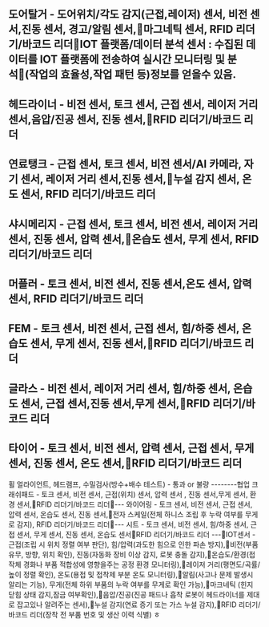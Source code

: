 도어탈거 - 도어위치/각도 감지(근접,레이저) 센서, 비전 센서,진동 센서, 경고/알림 센서,마그네틱 센서, RFID 리더기/바코드 리더IOT 플랫폼/데이터 분석 센서 : 수집된 데이터를 IOT 플랫폼에 전송하여 실시간 모니터링 및 분석(작업의 효율성,작업 패턴 등)정보를 얻을수 있음.
---
헤드라이너 - 비전 센서, 토크 센서, 근접 센서, 레이저 거리 센서,음압/진공 센서, 진동 센서,RFID 리더기/바코드 리더
---
연료탱크 - 근접 센서, 토크 센서, 비전 센서/AI 카메라, 자기 센서, 레이저 거리 센서,진동 센서,누설 감지 센서, 온도 센서, RFID 리더기/바코드 리더
---
샤시메리지 - 근접 센서, 토크 센서, 비전 센서, 레이저 거리 센서, 진동 센서, 압력 센서,온습도 센서, 무게 센서, RFID 리더기/바코드 리더
---
머플러 - 토크 센서, 비전 센서, 진동 센서,온도 센서, 압력 센서, RFID 리더기/바코드 리더
---
FEM - 토크 센서, 비전 센서, 근접 센서, 힘/하중 센서, 온습도 센서, 무게 센서, 진동 센서,RFID 리더기/바코드 리더
---
글라스 - 비전 센서, 레이저 거리 센서, 힘/하중 센서, 온습도 센서, 근접 센서,진동 센서,무게 센서,RFID 리더기/바코드 리더
---
타이어 - 토크 센서, 비전 센서, 압력 센서, 근접 센서, 무게 센서, 진동 센서, 온도 센서,RFID 리더기/바코드 리더
---
휠 얼라이언트, 헤드램프, 수밀검사(방수+배수 테스트) - 통과 or 불량
--------협업
크래쉬패드 - 토크 센서, 비전 센서, 근접(위치) 센서, 압력 센서 , 진동 센서,무게 센서, 환경 센서,RFID 리더기/바코드 리더---
와이어링 - 토크 센서, 비전 센서, 근접 센서, 압력 센서, 온습도 센서, 진동 센서,전자 스케일(전체 하니스 조립 후 누락 여부를 무게로 감지), RFID 리더기/바코드 리더---
시트 - 토크 센서, 비전 센서, 힘/하중 센서, 근접 센서, 무게 센서, 진동 센서, 온습도 센서RFID 리더기/바코드 리더
---IOT센서 - 근접(조립 시 위치 정렬 여부 판단), 힘/압력(과도한 힘으로 인한 파손 방지),비전(부품 유무, 방향, 위치 확인), 진동(자동화 장비 이상 감지, 로봇 충돌 감지),온습도/환경(접작체 경화나 부품 적합성에 영향을주는 공정 환경 모니터링),레이저 거리(평면도/곡률/높이 정렬 확인), 온도(용접 및 접착제 부분 온도 모니터링),알림(사고나 문제 발생시 알리는 기능), 무게(전체 하위 부품의 누락 여부를 무게로 확인 가능),마크네틱 (힌지 닫힘 상태 감지,잠금 여부확인),음압/진공(진공 패드나 흡착 로봇이 헤드라이너를 제대로 잡고있나 알려주는 센서),누설 감지(연료 증기 또는 가스 누설 감지),RFID 리더기/바코드 리더(장착 전 부품 번호 및 생산 이력 식별)
ㅎ